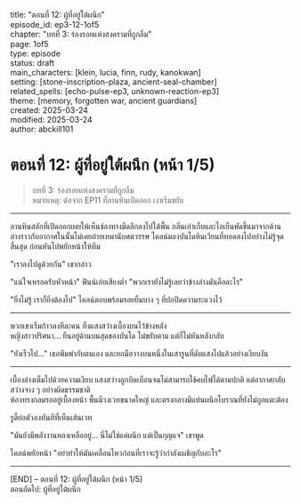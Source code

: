 title: "ตอนที่ 12: ผู้ที่อยู่ใต้ผนึก"  
episode_id: ep3-12-1of5  
chapter: "บทที่ 3: ร่องรอยแห่งสงครามที่ถูกลืม"  
page: 1of5  
type: episode  
status: draft  
main_characters: [klein, lucia, finn, rudy, kanokwan]  
setting: [stone-inscription-plaza, ancient-seal-chamber]  
related_spells: [echo-pulse-ep3, unknown-reaction-ep3]  
theme: [memory, forgotten war, ancient guardians]  
created: 2025-03-24  
modified: 2025-03-24  
author: abckill101  

# ตอนที่ 12: ผู้ที่อยู่ใต้ผนึก (หน้า 1/5)  
> บทที่ 3: ร่องรอยแห่งสงครามที่ถูกลืม  
> หมายเหตุ: ต่อจาก EP11 ที่ลานหินเปิดออก เงาเริ่มขยับ

---

ลานหินสลักที่เปิดออกเผยให้เห็นช่องทางมืดลึกลงไปใต้พื้น กลิ่นเก่าเก็บและไอเย็นพัดขึ้นมาจากด้านล่างราวกับอากาศในนั้นไม่เคยถ่ายเทมานับศตวรรษ ไคลน์มองบันไดหินเวียนที่ทอดลงไปอย่างไม่รู้จุดสิ้นสุด ก่อนหันไปพยักหน้าให้ทีม

"เราลงไปดูด้วยกัน" เขากล่าว

"แน่ใจเหรอครับหัวหน้า" ฟินน์เอ่ยเสียงต่ำ "พวกเรายังไม่รู้เลยว่าข้างล่างมันคืออะไร"

"ยิ่งไม่รู้ เราก็ยิ่งต้องไป" ไคลน์ตอบพร้อมรอยยิ้มบาง ๆ ที่ปกปิดความระแวงไว้

---

พวกเขาเริ่มก้าวลงทีละคน ทิ้งแสงสว่างเบื้องบนไว้ข้างหลัง  
หญิงสาวปริศนา... ยืนอยู่ด้านบนสุดของบันได ไม่ขยับตาม แต่ก็ไม่หันหลังกลับ

"ยังเร็วไป..." เธอพึมพำกับตนเอง และยกมือวางบนหนึ่งในเสารูนที่ดับแสงไปแล้วอย่างเงียบงัน

---

เบื้องล่างเต็มไปด้วยความเงียบ แสงสว่างถูกบิดเบือนจนไม่สามารถใช้คบไฟได้ตามปกติ แต่อากาศกลับสว่างจาง ๆ อย่างผิดธรรมชาติ  
ห้องทรงกลมรออยู่เบื้องหน้า พื้นมีวงเวทขนาดใหญ่ และตรงกลางมีแท่นผนึกโบราณที่ยังไม่ถูกแตะต้อง

รูดี้ย่อตัวลงทันทีที่เห็นเส้นเวท

"มันยังมีพลังงานหลงเหลืออยู่... นี่ไม่ใช่แค่ผนึก แต่เป็นกุญแจ" เขาพูด

ไคลน์พยักหน้า "อย่าทำให้มันเคลื่อนไหวก่อนที่เราจะรู้ว่ากำลังเผชิญกับอะไร"

---

[END] – ตอนที่ 12: ผู้ที่อยู่ใต้ผนึก (หน้า 1/5)  
ตอนถัดไป: ผู้ที่อยู่ใต้ผนึก 
